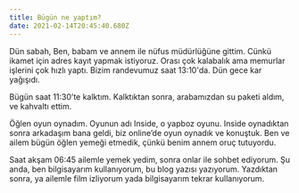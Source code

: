 ```yaml
---
title: Bügün ne yaptım?
date: 2021-02-14T20:45:40.680Z
---
```

Dün sabah, Ben, babam ve annem ile nüfus müdürlüğüne gittim. Cünkü ikamet için adres kayıt yapmak istiyoruz. Orası çok kalabalık ama memurlar işlerini çok hızlı yaptı. Bizim randevumuz saat 13:10'da. Dün gece kar yağışıdı. 

Bügün saat 11:30’te kalktım. Kalktıktan sonra, arabamızdan su paketi aldım, ve kahvaltı ettim.

Öğlen oyun oynadım. Oyunun adı Inside, o yapboz oyunu. Inside oynadıktan sonra arkadaşım bana geldi, biz online’de oyun oynadık ve konuştuk. Ben ve ailem bügün öğlen yemeği etmedik, çünkü benim annem oruç tutuyordu.

Saat akşam 06:45 ailemle yemek yedim, sonra onlar ile sohbet ediyorum. Şu anda, ben bilgisayarım kullanıyorum, bu blog yazısı yazıyorum. Yazdıktan sonra, ya ailemle film izliyorum yada bilgisayarım tekrar kullanıyorum.